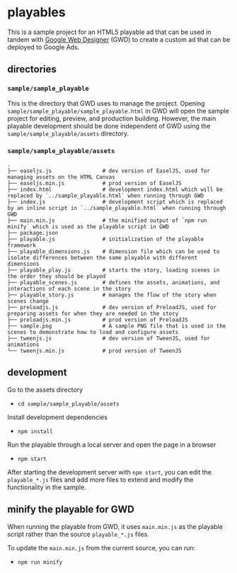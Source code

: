 # playables

This is a sample project for an HTML5 playable ad that can be used in tandem with [Google Web Designer](https://webdesigner.withgoogle.com/) (GWD) to create a custom ad that can be deployed to Google Ads.

## directories
### `sample/sample_playable`
This is the directory that GWD uses to manage the project.
Opening `sample/sample_playable/sample_playable.html` in GWD will open the sample project for editing, preview, and production building.
However, the main playable development should be done independent of GWD using the `sample/sample_playable/assets` directory.

### `sample/sample_playable/assets`
```
.
├── easeljs.js                # dev version of EaselJS, used for managing assets on the HTML Canvas
├── easeljs.min.js            # prod version of EaselJS
├── index.html                # development index.html which will be replaced by `../sample_playable.html` when running through GWD
├── index.js                  # development script which is replaced by an inline script in `../sample_playable.html` when running through GWD
├── main.min.js               # the minified output of `npm run minify` which is used as the playable script in GWD
├── package.json
├── playable.js               # initialization of the playable framework
├── playable_dimensions.js    # dimension file which can be used to isolate differences between the same playable with different dimensions
├── playable_play.js          # starts the story, loading scenes in the order they should be played
├── playable_scenes.js        # defines the assets, animations, and interactions of each scene in the story
├── playable_story.js         # manages the flow of the story when scenes change 
├── preloadjs.js              # dev version of PreloadJS, used for preparing assets for when they are needed in the story
├── preloadjs.min.js          # prod version of PreloadJS
├── sample.png                # A sample PNG file that is used in the scenes to demonstrate how to load and configure assets
├── tweenjs.js                # dev version of TweenJS, used for animations
└── tweenjs.min.js            # prod version of TweenJS
```

## development
Go to the assets directory
- `cd sample/sample_playable/assets`

Install development dependencies
- `npm install`

Run the playable through a local server and open the page in a browser
- `npm start`

After starting the development server with `npm start`, you can edit the `playable_*.js` files and add more files to extend and modify the functionality in the sample.

## minify the playable for GWD
When running the playable from GWD, it uses `main.min.js` as the playable script rather than the source `playable_*.js` files.

To update the `main.min.js` from the current source, you can run:
- `npm run minify`